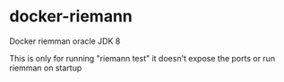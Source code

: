 # docker-riemann
Docker riemman oracle JDK 8

This is only for running "riemann test" it doesn't expose the ports or run riemman on startup
